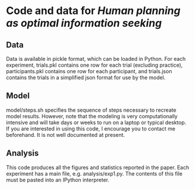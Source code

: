 # Code and data for _Human planning as optimal information seeking_

## Data
Data is available in pickle format, which can be loaded in Python. For each experiment, trials.pkl contains one row for each trial (excluding practice), participants.pkl contains one row for each participant, and trials.json contains the trials in a simplified json format for use by the model.

## Model
model/steps.sh specifies the sequence of steps necessary to recreate model results. However, note that the modeling is very computationally intensive and will take days or weeks to run on a laptop or typical desktop. If you are interested in using this code, I encourage you to contact me beforehand. It is not well documented at present.

## Analysis
This code produces all the figures and statistics reported in the paper. Each experiment has a main file, e.g. analysis/exp1.py. The contents of this file must be pasted into an IPython interpreter.